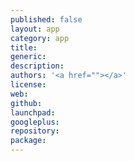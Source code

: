 ```yaml
---
published: false
layout: app
category: app
title: 
generic: 
description:
authors: '<a href=""></a>'
license:
web:
github:
launchpad:
googleplus:
repository:
package:
---
```

